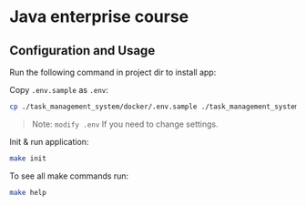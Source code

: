 # Java enterprise course

## Configuration and Usage

Run the following command in project dir to install app:

Copy `.env.sample` as `.env`:
```sh
cp ./task_management_system/docker/.env.sample ./task_management_system/docker/.env
```
> Note: `modify .env` If you need to change settings.

Init & run application:
```sh
make init
```

To see all make commands run:
```sh
make help
```